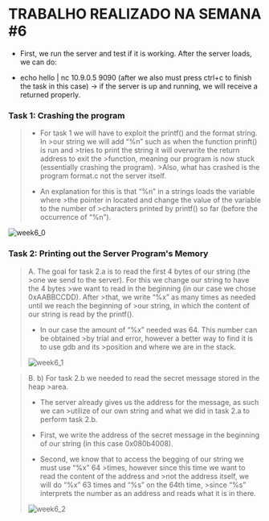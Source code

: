 # TRABALHO REALIZADO NA SEMANA #6

- First, we run the server and test if it is working. After the server loads, we can do:

- echo hello | nc 10.9.0.5 9090 (after we also must press ctrl+c to finish the task in this case) -> if the server is up and running, we will receive a returned properly.

### Task 1: Crashing the program

>- For task 1 we will have to exploit the printf() and the format string. In >our string we will add “%n” such as when the function prinft() is run and >tries to print the string it will overwrite the return address to exit the >function, meaning our program is now stuck (essentially crashing the program). >Also, what has crashed is the program format.c not the server itself.
>
>- An explanation for this is that “%n” in a strings loads the variable where >the pointer in located and change the value of the variable to the number of >characters printed by printf() so far (before the occurrence of “%n”).

![week6_0](https://cdn.discordapp.com/attachments/913904956468252695/915279478559748156/unknown.png)

### Task 2: Printing out the Server Program's Memory

>A. The goal for task 2.a is to read the first 4 bytes of our string (the >one we send to the server). For this we change our string to have the 4 bytes >we want to read in the beginning (in our case we chose 0xAABBCCDD). After >that, we write “%x” as many times as needed until we reach the beginning of >our string, in which the content of our string is read by the printf().
>
>- In our case the amount of “%x” needed was 64. This number can be obtained >by trial and error, however a better way to find it is to use gdb and its >position and where we are in the stack.
>
>![week6_1](https://cdn.discordapp.com/attachments/913904956468252695/915282120258228264/week6_task2a.jpg)

>B. b)	For task 2.b we needed to read the secret message stored in the heap >area.
>
>- The server already gives us the address for the message, as such we can >utilize of our own string and what we did in task 2.a to perform task 2.b.
>
>- First, we write the address of the secret message in the beginning of our string (in this case 0x080b4008).
>
>- Second, we know that to access the begging of our string we must use “%x” 64 >times, however since this time we want to read the content of the address and >not the address itself, we will do “%x” 63 times and “%s” on the 64th time, >since “%s” interprets the number as an address and reads what it is in there.
>
>![week6_2](https://cdn.discordapp.com/attachments/913904956468252695/>915282967813836911/week6_task2b.jpg)
>



